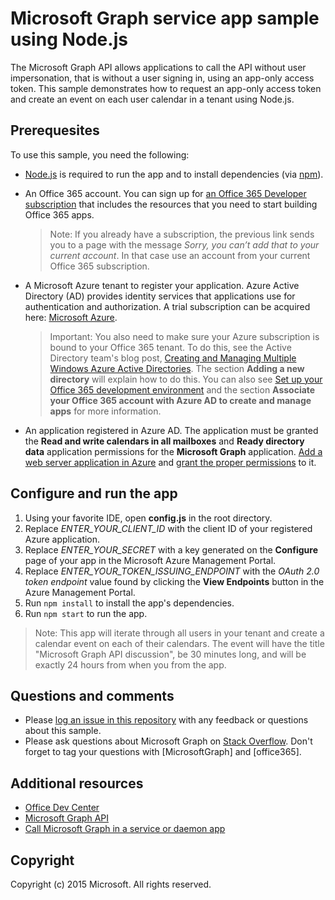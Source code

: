 # Microsoft Graph service app sample using Node.js
The Microsoft Graph API allows applications to call the API without user impersonation, that is without a user signing in, using an app-only access token. This sample demonstrates how to request an app-only access token and create an event on each user calendar in a tenant using Node.js. 

## Prerequesites
To use this sample, you need the following: 
* [Node.js](https://nodejs.org/en/) is required to run the app and to install dependencies (via [npm](https://www.npmjs.com/)). 
* An Office 365 account. You can sign up for [an Office 365 Developer subscription](https://portal.office.com/Signup/Signup.aspx?OfferId=6881A1CB-F4EB-4db3-9F18-388898DAF510&DL=DEVELOPERPACK&ali=1#0) that includes the resources that you need to start building Office 365 apps.

     > Note: If you already have a subscription, the previous link sends you to a page with the message *Sorry, you can’t add that to your current account*. In that case use an account from your current Office 365 subscription.
* A Microsoft Azure tenant to register your application. Azure Active Directory (AD) provides identity services that applications use for authentication and authorization. A trial subscription can be acquired here: [Microsoft Azure](https://account.windowsazure.com/SignUp).

     > Important: You also need to make sure your Azure subscription is bound to your Office 365 tenant. To do this, see the Active Directory team's blog post, [Creating and Managing Multiple Windows Azure Active Directories](http://blogs.technet.com/b/ad/archive/2013/11/08/creating-and-managing-multiple-windows-azure-active-directories.aspx). The section **Adding a new directory** will explain how to do this. You can also see [Set up your Office 365 development environment](https://msdn.microsoft.com/office/office365/howto/setup-development-environment#bk_CreateAzureSubscription) and the section **Associate your Office 365 account with Azure AD to create and manage apps** for more information.
* An application registered in Azure AD. The application must be granted the **Read and write calendars in all mailboxes** and **Ready directory data** application permissions for the **Microsoft Graph** application. [Add a web server application in Azure](https://msdn.microsoft.com/office/office365/HowTo/add-common-consent-manually#bk_RegisterServerApp) and [grant the proper permissions](https://github.com/OfficeDev/O365-Nodejs-Microsoft-Graph-App-only/wiki/Grant-permissions-to-the-application-in-Azure) to it.

## Configure and run the app
1. Using your favorite IDE, open **config.js** in the root directory.
2. Replace *ENTER_YOUR_CLIENT_ID* with the client ID of your registered Azure application.
3. Replace *ENTER_YOUR_SECRET* with a key generated on the **Configure** page of your app in the Microsoft Azure Management Portal.
4. Replace *ENTER_YOUR_TOKEN_ISSUING_ENDPOINT* with the *OAuth 2.0 token endpoint* value found by clicking the **View Endpoints** button in the Azure Management Portal.
5. Run `npm install` to install the app's dependencies. 
6. Run `npm start` to run the app.

  > Note: This app will iterate through all users in your tenant and create a calendar event on each of their calendars. The event will have the title "Microsoft Graph API discussion", be 30 minutes long, and will be exactly 24 hours from when you from the app.

## Questions and comments
* Please [log an issue in this repository](https://github.com/OfficeDev/O365-Nodejs-Microsoft-Graph-App-only/issues) with any feedback or questions about this sample.
* Please ask questions about Microsoft Graph on [Stack Overflow](http://stackoverflow.com/questions/tagged/office365+or+microsoftgraph). Don't forget to tag your questions with [MicrosoftGraph] and [office365].

## Additional resources
* [Office Dev Center](http://dev.office.com/)
* [Microsoft Graph API](http://graph.microsoft.io)
* [Call Microsoft Graph in a service or daemon app](http://graph.microsoft.io/docs/authorization/app_only)

## Copyright
Copyright (c) 2015 Microsoft. All rights reserved.